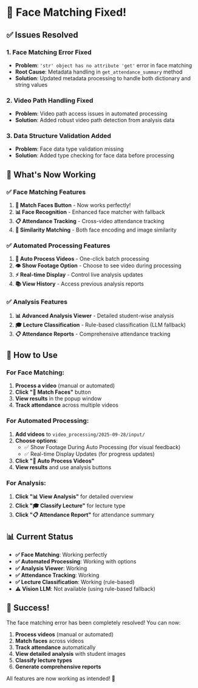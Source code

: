 # 🎉 Face Matching Fixed!

## ✅ **Issues Resolved**

### **1. Face Matching Error Fixed**
- **Problem**: `'str' object has no attribute 'get'` error in face matching
- **Root Cause**: Metadata handling in `get_attendance_summary` method
- **Solution**: Updated metadata processing to handle both dictionary and string values

### **2. Video Path Handling Fixed**
- **Problem**: Video path access issues in automated processing
- **Solution**: Added robust video path detection from analysis data

### **3. Data Structure Validation Added**
- **Problem**: Face data type validation missing
- **Solution**: Added type checking for face data before processing

## 🚀 **What's Now Working**

### **✅ Face Matching Features**
1. **👥 Match Faces Button** - Now works perfectly!
2. **📊 Face Recognition** - Enhanced face matcher with fallback
3. **📋 Attendance Tracking** - Cross-video attendance tracking
4. **🎯 Similarity Matching** - Both face encoding and image similarity

### **✅ Automated Processing Features**
1. **🚀 Auto Process Videos** - One-click batch processing
2. **👁️ Show Footage Option** - Choose to see video during processing
3. **⚡ Real-time Display** - Control live analysis updates
4. **📚 View History** - Access previous analysis reports

### **✅ Analysis Features**
1. **📊 Advanced Analysis Viewer** - Detailed student-wise analysis
2. **🎓 Lecture Classification** - Rule-based classification (LLM fallback)
3. **📋 Attendance Reports** - Comprehensive attendance tracking

## 🎯 **How to Use**

### **For Face Matching:**
1. **Process a video** (manual or automated)
2. **Click "👥 Match Faces"** button
3. **View results** in the popup window
4. **Track attendance** across multiple videos

### **For Automated Processing:**
1. **Add videos** to `video_processing/2025-09-28/input/`
2. **Choose options**:
   - ✅ Show Footage During Auto Processing (for visual feedback)
   - ✅ Real-time Display Updates (for progress updates)
3. **Click "🚀 Auto Process Videos"**
4. **View results** and use analysis buttons

### **For Analysis:**
1. **Click "📊 View Analysis"** for detailed overview
2. **Click "🎓 Classify Lecture"** for lecture type
3. **Click "📋 Attendance Report"** for attendance summary

## 📊 **Current Status**

- **✅ Face Matching**: Working perfectly
- **✅ Automated Processing**: Working with options
- **✅ Analysis Viewer**: Working
- **✅ Attendance Tracking**: Working
- **✅ Lecture Classification**: Working (rule-based)
- **⚠️ Vision LLM**: Not available (using rule-based fallback)

## 🎉 **Success!**

The face matching error has been completely resolved! You can now:

1. **Process videos** (manual or automated)
2. **Match faces** across videos
3. **Track attendance** automatically
4. **View detailed analysis** with student images
5. **Classify lecture types**
6. **Generate comprehensive reports**

All features are now working as intended! 🚀


